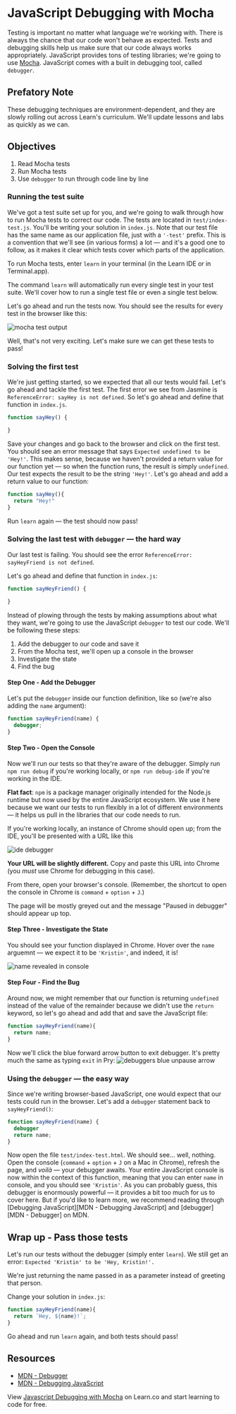 # JavaScript Debugging with Mocha

Testing is important no matter what language we're working with. There is always the chance that our code won't behave as expected. Tests and debugging skills help us make sure that our code always works appropriately. JavaScript provides tons of testing libraries; we're going to use [Mocha](http://mochajs.org/). JavaScript comes with a built in debugging tool, called `debugger`.

## Prefatory Note

These debugging techniques are environment-dependent, and they are slowly
rolling out across Learn's curriculum. We'll update lessons and labs as quickly
as we can.

## Objectives

1. Read Mocha tests
2. Run Mocha tests
3. Use `debugger` to run through code line by line

### Running the test suite

We've got a test suite set up for you, and we're going to walk through how to run Mocha tests to correct our code. The tests are located in `test/index-test.js`. You'll be writing your solution in `index.js`. Note that our test file has the same name as our application file, just with a `'-test'` prefix. This is a convention that we'll see (in various forms) a lot — and it's a good one to follow, as it makes it clear which tests cover which parts of the application.

To run Mocha tests, enter `learn` in your terminal (in the Learn IDE or in Terminal.app).

The command `learn` will automatically run every single test in your test suite. We'll cover how to run a single test file or even a single test below.

Let's go ahead and run the tests now. You should see the results for every test in the browser like this:

![mocha test output](https://curriculum-content.s3.amazonaws.com/skills-based-js/mocha_test_output.png)

Well, that's not very exciting. Let's make sure we can get these tests to pass!

### Solving the first test

We're just getting started, so we expected that all our tests would fail. Let's go ahead and tackle the first test. The first error we see from Jasmine is `ReferenceError: sayHey is not defined`. So let's go ahead and define that function in `index.js`.

```js
function sayHey() {

}
```
Save your changes and go back to the browser and click on the first test. You should see an error message that says `Expected undefined to be 'Hey!'`. This makes sense, because we haven't provided a return value for our function yet — so when the function runs, the result is simply `undefined`. Our test expects the result to be the string `'Hey!'`. Let's go ahead and add a return value to our function:

```js
function sayHey(){
  return "Hey!"
}
```

Run `learn` again — the test should now pass!

### Solving the last test with `debugger` — the hard way

Our last test is failing. You should see the error `ReferenceError: sayHeyFriend is not defined`.

Let's go ahead and define that function in `index.js`:

```js
function sayHeyFriend() {

}
```

Instead of plowing through the tests by making assumptions about what they want, we're going to use the JavaScript `debugger` to test our code. We'll be following these steps:

1. Add the debugger to our code and save it
2. From the Mocha test, we'll open up a console in the browser
3. Investigate the state
4. Find the bug

#### Step One - Add the Debugger

Let's put the `debugger` inside our function definition, like so (we're also adding the `name` argument):

```javascript
function sayHeyFriend(name) {
  debugger;
}
```

#### Step Two - Open the Console

Now we'll run our tests so that they're aware of the debugger. Simply run `npm run debug` if you're working locally, or `npm run debug-ide` if you're working in the IDE.

**Flat fact**: `npm` is a package manager originally intended for the Node.js runtime but now used by the entire JavaScript ecosystem. We use it here because we want our tests to run flexibly in a lot of different environments — it helps us pull in the libraries that our code needs to run.

If you're working locally, an instance of Chrome should open up; from the IDE, you'll be presented with a URL like this

![ide debugger](https://curriculum-content.s3.amazonaws.com/skills-based-js/ide_debugger.png)

**Your URL will be slightly different.** Copy and paste this URL into Chrome (you _must_ use Chrome for debugging in this case).

From there, open your browser's console. (Remember, the shortcut to open the console in Chrome is `command` + `option` + `J`.)

The page will be mostly greyed out and the message "Paused in debugger" should appear up top.

#### Step Three - Investigate the State

You should see your function displayed in Chrome. Hover over the `name` arguemnt
— we expect it to be `'Kristin'`, and indeed, it is!

![name revealed in console](https://curriculum-content.s3.amazonaws.com/skills-based-js/javascript_debugger_open.png)

#### Step Four - Find the Bug

Around now, we might remember that our function is returning `undefined` instead of the value of the remainder because we didn't use the `return` keyword, so let's go ahead and add that and save the JavaScript file:

```javascript
function sayHeyFriend(name){
  return name;
}
```

Now we'll click the blue forward arrow button to exit debugger. It's pretty much the same as typing `exit` in Pry: ![debuggers blue unpause arrow](http://web-dev-readme-photos.s3.amazonaws.com/js/jasmine-and-debugging/blue-arrow.png)

### Using the `debugger` — the easy way

Since we're writing browser-based JavaScript, one would expect that our tests
could run in the browser. Let's add a `debugger` statement back to
`sayHeyFriend()`:

```javascript
function sayHeyFriend(name) {
  debugger
  return name;
}
```

Now open the file `test/index-test.html`. We should see... well, nothing. Open
the console (`command` + `option` + `J` on a Mac in Chrome), refresh the page,
and _voilà_ — your debugger awaits. Your entire JavaScript console is now
within the context of this function, meaning that you can enter `name` in
console, and you should see `'Kristin'`. As you can probably guess, this
debugger is enormously powerful — it provides a bit too much for us to cover
here. But if you'd like to learn more, we recommend reading through [Debugging
JavaScript][MDN - Debugging JavaScript]
and [debugger][MDN - Debugger]
on MDN.

## Wrap up - Pass those tests

Let's run our tests without the debugger (simply enter `learn`). We still get an error: `Expected 'Kristin' to be 'Hey, Kristin!'.`

We're just returning the name passed in as a parameter instead of greeting that person.

Change your solution in `index.js`:

```js
function sayHeyFriend(name){
  return `Hey, ${name}!`;
}
```

Go ahead and run `learn` again, and both tests should pass!


## Resources

- [MDN - Debugger](https://developer.mozilla.org/en-US/docs/Web/JavaScript/Reference/Statements/debugger)
- [MDN - Debugging JavaScript](https://developer.mozilla.org/en-US/docs/Mozilla/Debugging/Debugging_JavaScript)

<p class='util--hide'>View <a href='https://learn.co/lessons/javascript-intro-to-debugging'>Javascript Debugging with Mocha</a> on Learn.co and start learning to code for free.</p>

